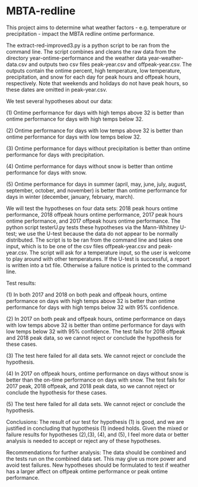 # MBTA-redline
This project aims to determine what weather factors - e.g. temperature or precipitation - impact the MBTA redline ontime performance. 

The extract-red-improved3.py is a python script to be ran from the command line.  The script combines and cleans the raw data from the directory year-ontime-performance and the weather data year-weather-data.csv and outputs two csv files peak-year.csv and offpeak-year.csv. The outputs contain the ontime percent, high temperature, low temperature, precipitation, and snow for each day for peak hours and offpeak hours, respectively. Note that weekends and holidays do not have peak hours, so these dates are omitted in peak-year.csv. 



We test several hypotheses about our data:

(1) Ontime performance for days with high temps above 32 is better than ontime performance for days with high temps below 32.

(2) Ontime performance for days with low temps above 32 is better than ontime performance for days with low temps below 32.

(3) Ontime performance for days without precipitation is better than ontime performance for days with precipitation.

(4) Ontime performance for days without snow is better than ontime performance for days with snow.

(5)  Ontime performance for days in summer (april, may, june, july, august, september, october, and november) is better than ontime performance for days in winter (december, january, february, march).

We will test the hypotheses on four data sets: 2018 peak hours ontime performance, 2018 offpeak hours ontime performance, 2017 peak hours ontime performance, and 2017 offpeak hours ontime performance. The python script testerU.py tests these hypotheses via the Mann-Whitney U-test; we use the U-test because the data do not appear to be normally distributed. The script is to be ran from the command line and takes one input, which is to be one of the csv files  offpeak-year.csv and peak-year.csv. The script will ask for a temperature input, so the user is welcome to play around with other temperatures. If the U-test is successful, a report is written into a txt file. Otherwise a failure notice is printed to the command line. 


Test results:

(1) In both 2017 and 2018 on both peak and offpeak hours, ontime performance on days with high temps above 32 is better than ontime performance for days with high temps below 32 with 95% confidence.

(2) In 2017 on both peak and offpeak hours,  ontime performance on days with low temps above 32 is better than ontime performance for days with low temps below 32 with 95% confidence. The test fails for 2018 offpeak and 2018 peak data, so we cannot reject or conclude the hypothesis for these cases.

(3) The test here failed for all data sets. We cannot reject or conclude the hypothesis. 

(4) In 2017 on offpeak hours, ontime performance on days without snow is better than the on-time performance on days with snow. The test fails for 2017 peak, 2018 offpeak, and 2018 peak data, so we cannot reject or conclude the hypothesis for these cases.

(5) The test here failed for all data sets. We cannot reject or conclude the hypothesis.


Conclusions: The result of our test for hypothesis (1) is good, and we are justified in concluding that hypothesis (1) indeed holds. Given the mixed or failure results for hypotheses (2),(3), (4), and (5), I feel more data or better analysis is needed to accept or reject any of these hypotheses. 

Recommendations for further analysis: The data should be combined and the tests run on the combined data set. This may give us more power and avoid test failures. New hypotheses should be formulated to test if weather has a larger affect on offpeak ontime performance or peak ontime performance.

